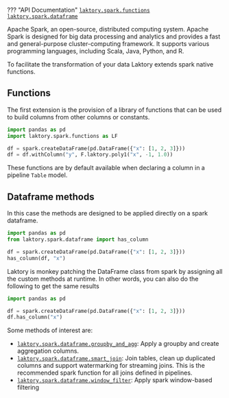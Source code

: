 ??? "API Documentation"
    [`laktory.spark.functions`](../api/spark/functions/poly1.md)<br>
    [`laktory.spark.dataframe`](../api/spark/dataframe/has_column.md)<br>

Apache Spark, an open-source, distributed computing system. Apache Spark is designed for big data processing and analytics and provides a fast and general-purpose cluster-computing framework.
It supports various programming languages, including Scala, Java, Python, and R.

To facilitate the transformation of your data Laktory extends spark native functions.

## Functions
The first extension is the provision of a library of functions that can be used to build columns from other columns or constants.

```py
import pandas as pd
import laktory.spark.functions as LF

df = spark.createDataFrame(pd.DataFrame({"x": [1, 2, 3]}))
df = df.withColumn("y", F.laktory.poly1("x", -1, 1.0))
```
These functions are by default available when declaring a column in a pipeline `Table` model.

## Dataframe methods
In this case the methods are designed to be applied directly on a spark dataframe.
```py
import pandas as pd
from laktory.spark.dataframe import has_column

df = spark.createDataFrame(pd.DataFrame({"x": [1, 2, 3]}))
has_column(df, "x")
```

Laktory is monkey patching the DataFrame class from spark by assigning all the custom methods at runtime. In other words,
you can also do the following to get the same results
```py
import pandas as pd

df = spark.createDataFrame(pd.DataFrame({"x": [1, 2, 3]}))
df.has_column("x")
```

Some methods of interest are:

- [`laktory.spark.dataframe.groupby_and_agg`](../api/spark/dataframe/groupby_and_agg.md): Apply a groupby and create aggregation columns.
- [`laktory.spark.dataframe.smart_join`](../api/spark/dataframe/smart_join.md): Join tables, clean up duplicated columns and support watermarking for streaming joins. This is the recommended spark function for all joins defined in pipelines.
- [`laktory.spark.dataframe.window_filter`](../api/spark/dataframe/window_filter.md): Apply spark window-based filtering
